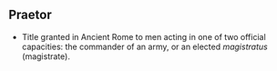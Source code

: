 Praetor
-------

* Title granted in Ancient Rome to men acting in one of two official capacities: the commander of an army, or an elected _magistratus_ (magistrate).
